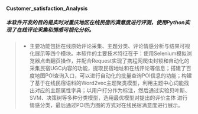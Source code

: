 #### Customer_satisfaction_Analysis
##### 本软件开发的目的是实时对重庆地区在线民宿的满意度进行评测，使用Python实现了在线评论采集和情感可视化分析。
>* 主要功能包括在线原始评论采集、主题分类、评论情感分析与结果可视化展示等四个模块。本软件的主要技术特征在于：使用Selenium模拟浏览器点击翻页操作，并配合Request实现了携程网爬虫封锁和自动化的采集民宿UGC内容的功能，提取民宿地址和在线评论等信息；搭建了百度地图POI查询入口，可以进行自动化的批量查询POI信息的功能；构建了基于在线民宿语料的Word2vec主题聚类模型，利用主题中心词能找出对应的主题属性字典；以用户打分作为标注，然后通过实验贝叶斯、SVM、决策树等多种分类模型，选用最优模型对提出的评价主体 进行情感分类，最后通过POI热力图的方式对在线民宿满意度进行展示。
